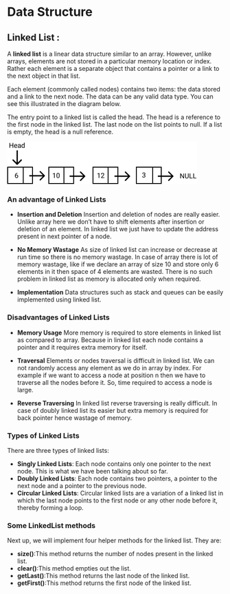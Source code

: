 # Data Structure
## Linked List :
A **linked list** is a linear data structure similar to an array. However, unlike arrays, elements are not stored in a particular memory location or index. Rather each element is a separate object that contains a pointer or a link to the next object in that list.

Each element (commonly called nodes) contains two items: the data stored and a link to the next node. The data can be any valid data type. You can see this illustrated in the diagram below.

The entry point to a linked list is called the head. The head is a reference to the first node in the linked list. The last node on the list points to null. If a list is empty, the head is a null reference.

![image](./illustrations/W20D04/LinkedList.png)


### An advantage of Linked Lists
- **Insertion and Deletion**
Insertion and deletion of nodes are really easier. Unlike array here we don’t have to shift elements after insertion or deletion of an element. In linked list we just have to update the address present in next pointer of a node.

- **No Memory Wastage**
As size of linked list can increase or decrease at run time so there is no memory wastage. In case of array there is lot of memory wastage, like if we declare an array of size 10 and store only 6 elements in it then space of 4 elements are wasted. There is no such problem in linked list as memory is allocated only when required.

- **Implementation**
Data structures such as stack and queues can be easily implemented using linked list.

### Disadvantages of Linked Lists
- **Memory Usage**
More memory is required to store elements in linked list as compared to array. Because in linked list each node contains a pointer and it requires extra memory for itself.

- **Traversal**
Elements or nodes traversal is difficult in linked list. We can not randomly access any element as we do in array by index. For example if we want to access a node at position n then we have to traverse all the nodes before it. So, time required to access a node is large.

- **Reverse Traversing**
In linked list reverse traversing is really difficult. In case of doubly linked list its easier but extra memory is required for back pointer hence wastage of memory.

### Types of Linked Lists
There are three types of linked lists:

- **Singly Linked Lists**: Each node contains only one pointer to the next node. This is what we have been talking about so far.
- **Doubly Linked Lists**: Each node contains two pointers, a pointer to the next node and a pointer to the previous node.
- **Circular Linked Lists**: Circular linked lists are a variation of a linked list in which the last node points to the first node or any other node before it, thereby forming a loop.

### Some LinkedList methods
Next up, we will implement four helper methods for the linked list. They are:

- **size()**:This method returns the number of nodes present in the linked list.
- **clear()**:This method empties out the list.
- **getLast()**:This method returns the last node of the linked list.
- **getFirst()**:This method returns the first node of the linked list.
